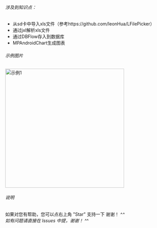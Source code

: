 ###### 涉及到知识点：
* 从sd卡中导入xls文件（参考https://github.com/leonHua/LFilePicker）
* 通过jxl解析xls文件
* 通过DBFlow存入到数据库
* MPAndroidChart生成图表

###### 示例图片
<img src="https://github.com/gs-wenbing/yeildChart/blob/master/screenshot/demo.gif" width="375" alt="示例1" />

###### 说明
如果对您有帮助，您可以点右上角 "Star" 支持一下 谢谢！ ^_^<br>
如有问题请直接在 Issues 中提，谢谢！ ^_^

